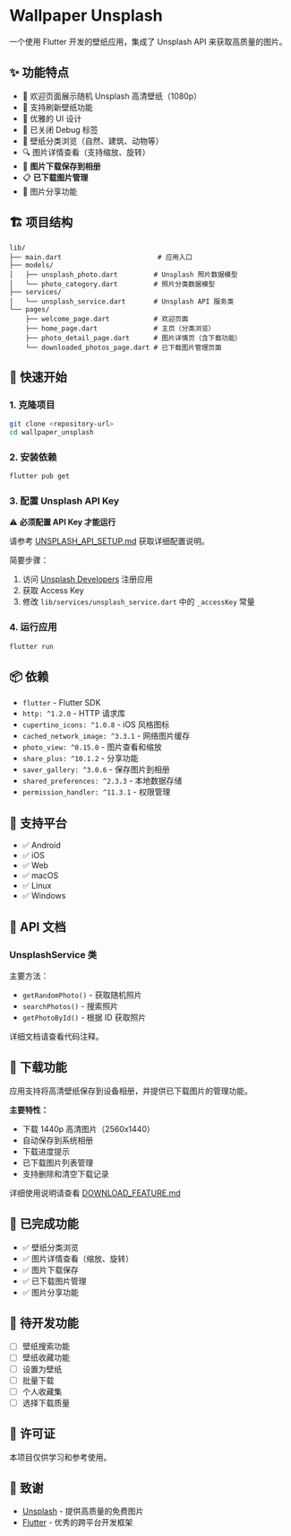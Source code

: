 # Wallpaper Unsplash

一个使用 Flutter 开发的壁纸应用，集成了 Unsplash API 来获取高质量的图片。

## ✨ 功能特点

- 🎨 欢迎页面展示随机 Unsplash 高清壁纸（1080p）
- 🔄 支持刷新壁纸功能
- 📱 优雅的 UI 设计
- 🚫 已关闭 Debug 标签
- 📂 壁纸分类浏览（自然、建筑、动物等）
- 🔍 图片详情查看（支持缩放、旋转）
- 💾 **图片下载保存到相册**
- 📋 **已下载图片管理**
- 🔗 图片分享功能

## 🏗️ 项目结构

```
lib/
├── main.dart                        # 应用入口
├── models/
│   ├── unsplash_photo.dart         # Unsplash 照片数据模型
│   └── photo_category.dart         # 照片分类数据模型
├── services/
│   └── unsplash_service.dart       # Unsplash API 服务类
└── pages/
    ├── welcome_page.dart           # 欢迎页面
    ├── home_page.dart              # 主页（分类浏览）
    ├── photo_detail_page.dart      # 图片详情页（含下载功能）
    └── downloaded_photos_page.dart # 已下载图片管理页面
```

## 🚀 快速开始

### 1. 克隆项目

```bash
git clone <repository-url>
cd wallpaper_unsplash
```

### 2. 安装依赖

```bash
flutter pub get
```

### 3. 配置 Unsplash API Key

⚠️ **必须配置 API Key 才能运行**

请参考 [UNSPLASH_API_SETUP.md](./UNSPLASH_API_SETUP.md) 获取详细配置说明。

简要步骤：
1. 访问 [Unsplash Developers](https://unsplash.com/developers) 注册应用
2. 获取 Access Key
3. 修改 `lib/services/unsplash_service.dart` 中的 `_accessKey` 常量

### 4. 运行应用

```bash
flutter run
```

## 📦 依赖

- `flutter` - Flutter SDK
- `http: ^1.2.0` - HTTP 请求库
- `cupertino_icons: ^1.0.8` - iOS 风格图标
- `cached_network_image: ^3.3.1` - 网络图片缓存
- `photo_view: ^0.15.0` - 图片查看和缩放
- `share_plus: ^10.1.2` - 分享功能
- `saver_gallery: ^3.0.6` - 保存图片到相册
- `shared_preferences: ^2.3.3` - 本地数据存储
- `permission_handler: ^11.3.1` - 权限管理

## 📱 支持平台

- ✅ Android
- ✅ iOS
- ✅ Web
- ✅ macOS
- ✅ Linux
- ✅ Windows

## 📄 API 文档

### UnsplashService 类

主要方法：

- `getRandomPhoto()` - 获取随机照片
- `searchPhotos()` - 搜索照片
- `getPhotoById()` - 根据 ID 获取照片

详细文档请查看代码注释。

## 💾 下载功能

应用支持将高清壁纸保存到设备相册，并提供已下载图片的管理功能。

**主要特性：**
- 下载 1440p 高清图片（2560x1440）
- 自动保存到系统相册
- 下载进度提示
- 已下载图片列表管理
- 支持删除和清空下载记录

详细使用说明请查看 [DOWNLOAD_FEATURE.md](./DOWNLOAD_FEATURE.md)

## 🎯 已完成功能

- ✅ 壁纸分类浏览
- ✅ 图片详情查看（缩放、旋转）
- ✅ 图片下载保存
- ✅ 已下载图片管理
- ✅ 图片分享功能

## 🚧 待开发功能

- [ ] 壁纸搜索功能
- [ ] 壁纸收藏功能
- [ ] 设置为壁纸
- [ ] 批量下载
- [ ] 个人收藏集
- [ ] 选择下载质量

## 📝 许可证

本项目仅供学习和参考使用。

## 🙏 致谢

- [Unsplash](https://unsplash.com/) - 提供高质量的免费图片
- [Flutter](https://flutter.dev/) - 优秀的跨平台开发框架
